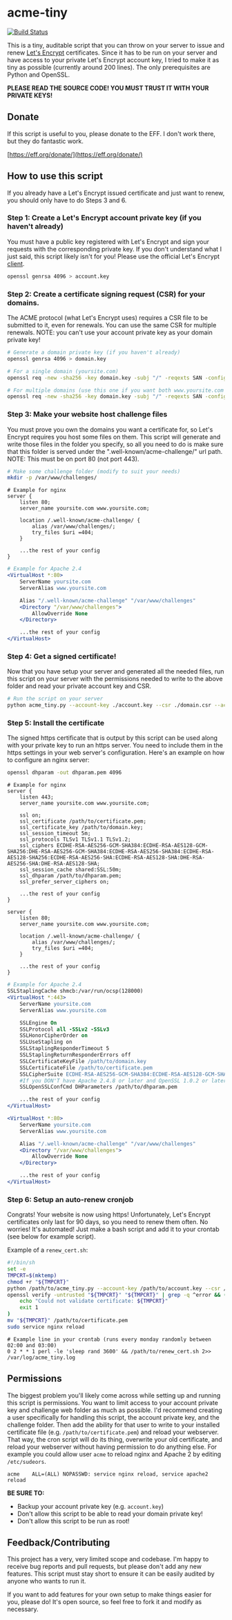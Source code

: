 # acme-tiny

[![Build Status](https://travis-ci.org/oittaa/acme-tiny.svg)](https://travis-ci.org/oittaa/acme-tiny)

This is a tiny, auditable script that you can throw on your server to issue
and renew [Let's Encrypt](https://letsencrypt.org/) certificates. Since it has
to be run on your server and have access to your private Let's Encrypt account
key, I tried to make it as tiny as possible (currently around 200 lines).
The only prerequisites are Python and OpenSSL.

**PLEASE READ THE SOURCE CODE! YOU MUST TRUST IT WITH YOUR PRIVATE KEYS!**

## Donate

If this script is useful to you, please donate to the EFF. I don't work there,
but they do fantastic work.

[https://eff.org/donate/](https://eff.org/donate/)

## How to use this script

If you already have a Let's Encrypt issued certificate and just want to renew,
you should only have to do Steps 3 and 6.

### Step 1: Create a Let's Encrypt account private key (if you haven't already)

You must have a public key registered with Let's Encrypt and sign your requests
with the corresponding private key. If you don't understand what I just said,
this script likely isn't for you! Please use the official Let's Encrypt
[client](https://certbot.eff.org/).

```sh
openssl genrsa 4096 > account.key
```

### Step 2: Create a certificate signing request (CSR) for your domains.

The ACME protocol (what Let's Encrypt uses) requires a CSR file to be submitted
to it, even for renewals. You can use the same CSR for multiple renewals. NOTE:
you can't use your account private key as your domain private key!

```sh
# Generate a domain private key (if you haven't already)
openssl genrsa 4096 > domain.key
```

```sh
# For a single domain (yoursite.com)
openssl req -new -sha256 -key domain.key -subj "/" -reqexts SAN -config <(cat /etc/ssl/openssl.cnf <(printf "[SAN]\nsubjectAltName=DNS:yoursite.com")) > domain.csr

# For multiple domains (use this one if you want both www.yoursite.com and yoursite.com)
openssl req -new -sha256 -key domain.key -subj "/" -reqexts SAN -config <(cat /etc/ssl/openssl.cnf <(printf "[SAN]\nsubjectAltName=DNS:yoursite.com,DNS:www.yoursite.com")) > domain.csr
```

### Step 3: Make your website host challenge files

You must prove you own the domains you want a certificate for, so Let's Encrypt
requires you host some files on them. This script will generate and write those
files in the folder you specify, so all you need to do is make sure that this
folder is served under the ".well-known/acme-challenge/" url path. NOTE: This
must be on port 80 (not port 443).

```sh
# Make some challenge folder (modify to suit your needs)
mkdir -p /var/www/challenges/
```

```nginx
# Example for nginx
server {
    listen 80;
    server_name yoursite.com www.yoursite.com;

    location /.well-known/acme-challenge/ {
        alias /var/www/challenges/;
        try_files $uri =404;
    }

    ...the rest of your config
}
```

```apache
# Example for Apache 2.4
<VirtualHost *:80>
    ServerName yoursite.com
    ServerAlias www.yoursite.com

    Alias "/.well-known/acme-challenge" "/var/www/challenges"
    <Directory "/var/www/challenges">
        AllowOverride None
    </Directory>

    ...the rest of your config
</VirtualHost>
```

### Step 4: Get a signed certificate!

Now that you have setup your server and generated all the needed files, run this
script on your server with the permissions needed to write to the above folder
and read your private account key and CSR.

```sh
# Run the script on your server
python acme_tiny.py --account-key ./account.key --csr ./domain.csr --acme-dir /var/www/challenges/ --output ./certificate.pem
```

### Step 5: Install the certificate

The signed https certificate that is output by this script can be used along
with your private key to run an https server. You need to include them in the
https settings in your web server's configuration. Here's an example on how to
configure an nginx server:

```sh
openssl dhparam -out dhparam.pem 4096
```

```nginx
# Example for nginx
server {
    listen 443;
    server_name yoursite.com www.yoursite.com;

    ssl on;
    ssl_certificate /path/to/certificate.pem;
    ssl_certificate_key /path/to/domain.key;
    ssl_session_timeout 5m;
    ssl_protocols TLSv1 TLSv1.1 TLSv1.2;
    ssl_ciphers ECDHE-RSA-AES256-GCM-SHA384:ECDHE-RSA-AES128-GCM-SHA256:DHE-RSA-AES256-GCM-SHA384:ECDHE-RSA-AES256-SHA384:ECDHE-RSA-AES128-SHA256:ECDHE-RSA-AES256-SHA:ECDHE-RSA-AES128-SHA:DHE-RSA-AES256-SHA:DHE-RSA-AES128-SHA;
    ssl_session_cache shared:SSL:50m;
    ssl_dhparam /path/to/dhparam.pem;
    ssl_prefer_server_ciphers on;

    ...the rest of your config
}

server {
    listen 80;
    server_name yoursite.com www.yoursite.com;

    location /.well-known/acme-challenge/ {
        alias /var/www/challenges/;
        try_files $uri =404;
    }

    ...the rest of your config
}
```

```apache
# Example for Apache 2.4
SSLStaplingCache shmcb:/var/run/ocsp(128000)
<VirtualHost *:443>
    ServerName yoursite.com
    ServerAlias www.yoursite.com

    SSLEngine On
    SSLProtocol all -SSLv2 -SSLv3
    SSLHonorCipherOrder on
    SSLUseStapling on
    SSLStaplingResponderTimeout 5
    SSLStaplingReturnResponderErrors off
    SSLCertificateKeyFile /path/to/domain.key
    SSLCertificateFile /path/to/certificate.pem
    SSLCipherSuite ECDHE-RSA-AES256-GCM-SHA384:ECDHE-RSA-AES128-GCM-SHA256:DHE-RSA-AES256-GCM-SHA384:ECDHE-RSA-AES256-SHA384:ECDHE-RSA-AES128-SHA256:ECDHE-RSA-AES256-SHA:ECDHE-RSA-AES128-SHA:DHE-RSA-AES256-SHA:DHE-RSA-AES128-SHA
    #If you DON'T have Apache 2.4.8 or later and OpenSSL 1.0.2 or later, comment out the following line
    SSLOpenSSLConfCmd DHParameters /path/to/dhparam.pem

    ...the rest of your config
</VirtualHost>

<VirtualHost *:80>
    ServerName yoursite.com
    ServerAlias www.yoursite.com

    Alias "/.well-known/acme-challenge" "/var/www/challenges"
    <Directory "/var/www/challenges">
        AllowOverride None
    </Directory>

    ...the rest of your config
</VirtualHost>
```

### Step 6: Setup an auto-renew cronjob

Congrats! Your website is now using https! Unfortunately, Let's Encrypt
certificates only last for 90 days, so you need to renew them often. No worries!
It's automated! Just make a bash script and add it to your crontab (see below
for example script).

Example of a `renew_cert.sh`:
```sh
#!/bin/sh
set -e
TMPCRT=$(mktemp)
chmod +r "${TMPCRT}"
python /path/to/acme_tiny.py --account-key /path/to/account.key --csr /path/to/domain.csr --acme-dir /var/www/challenges/ --output "${TMPCRT}"
openssl verify -untrusted "${TMPCRT}" "${TMPCRT}" | grep -q ^error && (
    echo "Could not validate certificate: ${TMPCRT}"
    exit 1
)
mv "${TMPCRT}" /path/to/certificate.pem
sudo service nginx reload
```

```
# Example line in your crontab (runs every monday randomly between 02:00 and 03:00)
0 2 * * 1 perl -le 'sleep rand 3600' && /path/to/renew_cert.sh 2>> /var/log/acme_tiny.log
```

## Permissions

The biggest problem you'll likely come across while setting up and running this
script is permissions. You want to limit access to your account private key and
challenge web folder as much as possible. I'd recommend creating a user
specifically for handling this script, the account private key, and the
challenge folder. Then add the ability for that user to write to your installed
certificate file (e.g. `/path/to/certificate.pem`) and reload your webserver.
That way, the cron script will do its thing, overwrite your old certificate,
and reload your webserver without having permission to do anything else. For
example you could allow user `acme` to reload nginx and Apache 2 by editing
`/etc/sudeors`.

```
acme    ALL=(ALL) NOPASSWD: service nginx reload, service apache2 reload
```

**BE SURE TO:**
* Backup your account private key (e.g. `account.key`)
* Don't allow this script to be able to read your domain private key!
* Don't allow this script to be run as root!

## Feedback/Contributing

This project has a very, very limited scope and codebase. I'm happy to receive
bug reports and pull requests, but please don't add any new features. This
script must stay short to ensure it can be easily audited by anyone who wants
to run it.

If you want to add features for your own setup to make things easier for you,
please do! It's open source, so feel free to fork it and modify as necessary.
